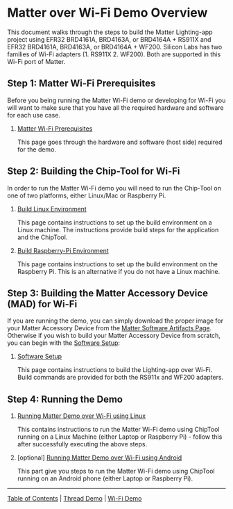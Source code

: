 # Matter over Wi-Fi Demo Overview

This document walks through the steps to build the Matter Lighting-app project using
EFR32 BRD4161A, BRD4163A, or BRD4164A + RS911X and EFR32 BRD4161A, BRD4163A, or BRD4164A + WF200. 
Silicon Labs has two families of Wi-Fi adapters (1. RS911X 2. WF200). Both are supported in this Wi-Fi
port of Matter.

## Step 1: Matter Wi-Fi Prerequisites

Before you being running the Matter Wi-Fi demo or developing for Wi-Fi you will want to make sure that you have all the required hardware and software for each use case.

1. [Matter Wi-Fi Prerequisites](WIFI_PREREQS.md) 

   This page goes through the hardware and software (host side) required for the demo. 

## Step 2: Building the Chip-Tool for Wi-Fi

In order to run the Matter Wi-Fi demo you will need to run the Chip-Tool on one of two platforms, either Linux/Mac or Raspberry Pi.

1. [Build Linux Environment](BUILD_CHIP_ENV.md)

    This page contains instructions to set up the build environment on a Linux machine. 
    The instructions provide build steps for the application and the ChipTool.

1. [Build Raspberry-Pi Environment](BUILD_PI_ENV.md)

    This page contains instructions to set up the build environment on the Raspberry
    Pi. This is an alternative if you do not have a Linux machine.

## Step 3: Building the Matter Accessory Device (MAD) for Wi-Fi

If you are running the demo, you can simply download the proper image for your Matter Accessory Device from the [Matter Software Artifacts Page](../general/ARTIFACTS.md). Otherwise if you wish to build your Matter Accessory Device from scratch, you can begin with the [Software Setup](SW_SETUP.md):

1. [Software Setup](SW_SETUP.md)

    This page contains instructions to build the Lighting-app over Wi-Fi. Build commands are provided for both 
    the RS911x and WF200 adapters.

## Step 4: Running the Demo

1. [Running Matter Demo over Wi-Fi using Linux](RUN_DEMO.md)

    This contains instructions to run the Matter Wi-Fi demo using ChipTool running
    on a Linux Machine (either Laptop or Raspberry Pi) - follow this after
    successfully executing the above steps.

1. [optional] [Running Matter Demo over Wi-Fi using Android](WIFI_ANDROID.md)

    This part give you steps to run the Matter Wi-Fi demo using ChipTool running
    on an Android phone (either Laptop or Raspberry Pi).

----
[Table of Contents](../README.md) | [Thread Demo](../thread/DEMO_OVERVIEW.md) | [Wi-Fi Demo](./DEMO_OVERVIEW.md)
